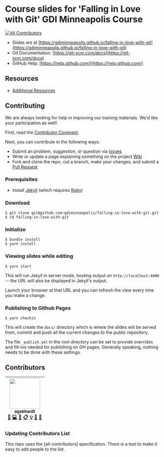 # Course slides for 'Falling in Love with Git' GDI Minneapolis Course
[![All Contributors](https://img.shields.io/badge/all_contributors-1-orange.svg?style=flat-square)](#contributors)

* Slides are at [https://gdiminneapolis.github.io/falling-in-love-with-git](https://gdiminneapolis.github.io/falling-in-love-with-git)
* Git Documentation: [https://git-scm.com/docs](https://git-scm.com/docs)
* GitHub Help: [https://help.github.com/](https://help.github.com/)

## Resources

* [Additional Resources](resources.md)

## Contributing

We are always looking for help in improving our training materials. We'd like your participation as well!

First, read the [Contributor Covenant](CONTRIBUTOR_COVENANT.md).

Next, you can contribute in the following ways:

* Submit an problem, suggestion, or question via [Issues](https://github.com/gdiminneapolis/falling-in-love-with-git/issues)
* Write or update a page explaining something on the project [Wiki](https://github.com/gdiminneapolis/falling-in-love-with-git/wiki)
* Fork and clone the repo, cut a branch, make your changes, and submit a [Pull Request](https://github.com/gdiminneapolis/falling-in-love-with-git/pulls)

### Prerequisites

* Install [Jekyll](https://jekyllrb.com) (which requires [Ruby](http://ruby-lang.org))

### Download

    $ git clone git@github.com:gdiminneapolis/falling-in-love-with-git.git
    $ cd falling-in-love-with-git

### Initialize

    $ bundle install
    $ yarn install


### Viewing slides while editing

    $ yarn start

This will run Jekyll in server mode, hosting output on `http://localhost:4000` -- the URL will also be displayed in Jekyll's output.

Launch your browser at that URL and you can refresh the view every time you make a change.

### Publishing to Github Pages

    $ yarn checkin

This will create the `docs/` directory which is where the slides will
be served from, commit and push all the current changes to the public repository.

The file `_publish.yml` in the root directory can be set to provide overrides and fill-ins needed for publishing on GH pages. Generally speaking, nothing needs to be done with these settings.

## Contributors

<!-- ALL-CONTRIBUTORS-LIST:START - Do not remove or modify this section -->
<!-- prettier-ignore -->
| [<img src="https://avatars0.githubusercontent.com/u/12141607?v=4" width="100px;"/><br /><sub><b>agebhardt</b></sub>](https://github.com/agebhardt)<br />[💬](#question-agebhardt "Answering Questions") [💻](https://github.com/gdiminneapolis/falling-in-love-with-git/commits?author=agebhardt "Code") [🎨](#design-agebhardt "Design") [📋](#eventOrganizing-agebhardt "Event Organizing") [💡](#example-agebhardt "Examples") [🤔](#ideas-agebhardt "Ideas, Planning, & Feedback") [📢](#talk-agebhardt "Talks") |
| :---: |
<!-- ALL-CONTRIBUTORS-LIST:END -->

### Updating Contributors List

This repo uses the [all-contributors] specification. There is a tool to make it easy to add people to the list.
